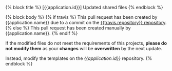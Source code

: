 {% block title %}
[{{application.id}}] Updated shared files
{% endblock %}

{% block body %}
{% if travis %}
This pull request has been created by {{application.name}} due to a commit on
the [{{travis.repository}} repository](https://github.com/{{travis.repository}}).
{% else %}
This pull request has been created manually by {{application.name}}.
{% endif %}

If the modified files do not meet the requirements of this projects,
**please do not modify them** as your **changes** will be **overwritten** by the next update.

Instead, modify the templates on the _{{application.id}}_ repository.
{% endblock %}
